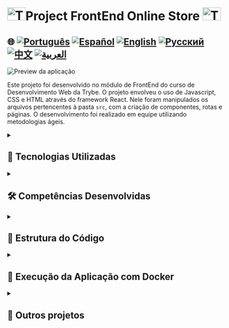 # <img src="https://cdn-icons-png.flaticon.com/128/10832/10832132.png" alt="Trybe Logo" width="42" height="30" />Project FrontEnd Online Store <img src="https://cdn-icons-png.flaticon.com/128/10832/10832132.png" alt="Trybe Logo" width="42" height="30" />

## 🌐 [![Português](https://img.shields.io/badge/Português-green)](https://github.com/SamuelRocha91/project-frontend-online-store/blob/main/README.md) [![Español](https://img.shields.io/badge/Español-yellow)](https://github.com/SamuelRocha91/project-frontend-online-store/blob/main/README_es.md) [![English](https://img.shields.io/badge/English-blue)](https://github.com/SamuelRocha91/project-frontend-online-store/blob/main/README_en.md) [![Русский](https://img.shields.io/badge/Русский-lightgrey)](https://github.com/SamuelRocha91/project-frontend-online-store/blob/main/README_ru.md) [![中文](https://img.shields.io/badge/中文-red)](https://github.com/SamuelRocha91/project-frontend-online-store/blob/main/README_ch.md) [![العربية](https://img.shields.io/badge/العربية-orange)](https://github.com/SamuelRocha91/project-frontend-online-store/blob/main/README_ar.md)

![Preview da aplicação](./public/onlineStore.gif)

Este projeto foi desenvolvido no módulo de FrontEnd do curso de Desenvolvimento Web da Trybe. O projeto envolveu o uso de Javascript, CSS e HTML através do framework React. Nele foram manipulados os arquivos pertencentes à pasta `src`, com a criação de componentes, rotas e páginas. O desenvolvimento foi realizado em equipe utilizando metodologias ágeis.

<details>
  <summary><h2>🚀 Tecnologias Utilizadas</h2></summary>

  - **React**: Para a criação da interface de usuário.
  - **Redux**: Para o gerenciamento do estado da aplicação.
  - **React Router**: Para a navegação entre páginas.
  - **CSS**: Para a estilização da aplicação.
  - **Docker**: Para a containerização da aplicação.

</details>

<details>
  <summary><h2>🛠️ Competências Desenvolvidas</h2></summary>

  - Uso de metodologias ágeis (Trello e Scrum);
  - Implementação de rotas com React Router;
  - Lógica de programação;
  - Manipulação de estado com Redux;
  - Criação de componentes React.

</details>

<details>
  <summary><h2>📂 Estrutura do Código</h2></summary>

  A estrutura de rotas da aplicação é gerenciada pelo componente `App`. Aqui está um exemplo da implementação das rotas:

  ```javascript
  import { Switch, Route } from 'react-router-dom';
  import Main from './pages/Main';
  import ShoppingCart from './pages/ShoppingCart';
  import Checkout from './pages/Checkout';
  import Details from './pages/Details';

  class App extends Component {
    render() {
      return (
        <Switch>
          <Route exact path="/" component={ Main } />
          <Route path="/shoppingcart" component={ ShoppingCart } />
          <Route path="/checkout" render={ (props) => <Checkout { ...props } /> } />
          <Route path="/details/:product" render={ (props) => <Details { ...props } /> } />
        </Switch>
      );
    }
  }

  export default App;
  ```

</details>

<details>
  <summary><h2>🐳 Execução da Aplicação com Docker</h2></summary>

  Para rodar a aplicação utilizando Docker, siga os passos abaixo:

  1. **Construir a imagem Docker**:

     No diretório do projeto, execute o seguinte comando para criar a imagem Docker:

     ```bash
     docker build -t react_store .
     ```

  2. **Rodar o container**:

     Após a construção da imagem, você pode rodar um container a partir dela com o seguinte comando:

     ```bash
     docker run -d --name react -p 3000:3000 react_store
     ```

  3. **Acessar a Aplicação**:

     Após iniciar o container, a aplicação estará disponível em [http://localhost:3000](http://localhost:3000).

</details>

<details>
  <summary><h2>🔗 Outros projetos</h2></summary>

  - 🌶️ [Recipes App](https://github.com/SamuelRocha91/ProjectRecipesApp)
  - 🎮 [Trivia](https://github.com/SamuelRocha91/trivia_game)
  - 👛 [Expense organizer](https://github.com/SamuelRocha91/project-trybewallet)
  - 🐣 [Pokedex](https://github.com/SamuelRocha91/pokedex)

</details>
